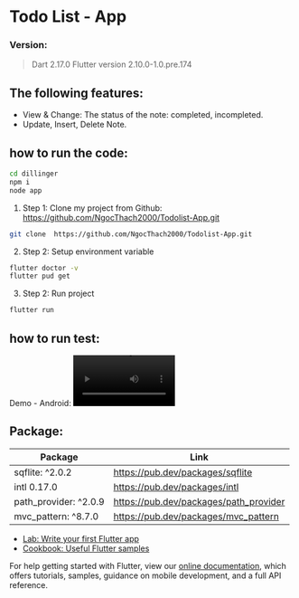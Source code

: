 # Todo List - App

### Version: 
> Dart 2.17.0
> Flutter version 2.10.0-1.0.pre.174 


## The following features:
  - View & Change: The status of the note: completed, incompleted.
  - Update, Insert, Delete Note.


## how to run the code: 
```sh
cd dillinger
npm i
node app
```
1.  Step 1: Clone my project from Github: https://github.com/NgocThach2000/Todolist-App.git
```sh
git clone  https://github.com/NgocThach2000/Todolist-App.git
```
2.  Step 2: Setup environment variable 
```sh
flutter doctor -v
flutter pud get
```
3.  Step 2: Run project 
```sh
flutter run
```

## how to run test: 

Demo - Android:
<video src='https://user-images.githubusercontent.com/63405663/154407934-188b087e-3107-4711-8f97-9419ec4183cc.mp4' width=180/>

## Package: 
| Package | Link |
| ------ | ------ |
| sqflite: ^2.0.2 | https://pub.dev/packages/sqflite |
| intl 0.17.0 | https://pub.dev/packages/intl |
| path_provider: ^2.0.9 | https://pub.dev/packages/path_provider |
| mvc_pattern: ^8.7.0 | https://pub.dev/packages/mvc_pattern |

- [Lab: Write your first Flutter app](https://flutter.dev/docs/get-started/codelab)
- [Cookbook: Useful Flutter samples](https://flutter.dev/docs/cookbook)

For help getting started with Flutter, view our
[online documentation](https://flutter.dev/docs), which offers tutorials,
samples, guidance on mobile development, and a full API reference.

